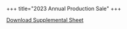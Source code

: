 +++
title="2023 Annual Production Sale"
+++

[Download Supplemental Sheet](/2023%20Loosli%20Sale%20Supplement.xlsx)